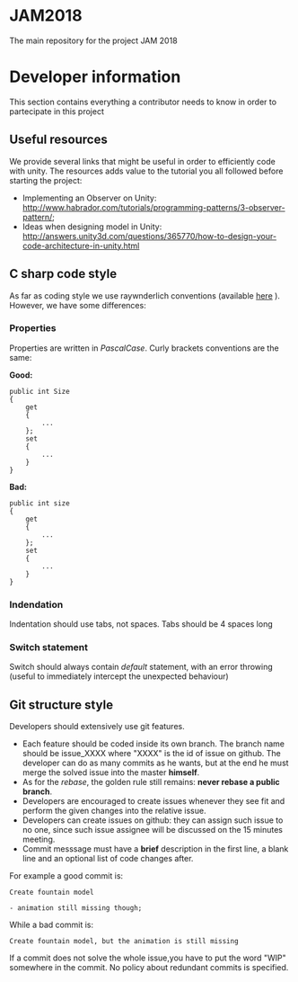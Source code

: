 # JAM2018
The main repository for the project JAM 2018

# Developer information

This section contains everything a contributor needs to know in order to partecipate in this project

## Useful resources

We provide several links that might be useful in order to efficiently code with unity. The resources adds value to the tutorial you all followed before starting the project:

 * Implementing an Observer on Unity: http://www.habrador.com/tutorials/programming-patterns/3-observer-pattern/;
 * Ideas when designing model in Unity: http://answers.unity3d.com/questions/365770/how-to-design-your-code-architecture-in-unity.html

## C sharp code style

As far as coding style we use raywnderlich conventions (available [here](https://github.com/raywenderlich/c-sharp-style-guide) ). However, we have some differences:

### Properties ###

Properties are written in *PascalCase*. Curly brackets conventions are the same:

**Good:**

	public int Size 
	{
		get 
		{
			...
		};
		set
		{
			...
		}
	}
	
**Bad:**

	public int size 
	{
		get 
		{
			...
		};
		set
		{
			...
		}
	}
	

### Indendation ###

Indentation should use tabs, not spaces. Tabs should be 4 spaces long

### Switch statement ###

Switch should always contain *default* statement, with an error throwing (useful to immediately intercept the unexpected behaviour)

## Git structure style ##

Developers should extensively use git features. 

 * Each feature should be coded inside its own branch. The branch name should be issue_XXXX where "XXXX" is the id of issue on github. 
	The developer can do as many commits as he wants, but at the end he must merge the solved issue into the master **himself**.
 * As for the *rebase*, the golden rule still remains: **never rebase a public branch**.
 * Developers are encouraged to create issues whenever they see fit and perform the given changes into the relative issue.
 * Developers can create issues on github: they can assign such issue to no one, since such issue assignee will be discussed on the 15 minutes meeting.
 * Commit messsage must have a **brief** description in the first line, a blank line and an optional list of code changes after.
 
 For example a good commit is:
 
	Create fountain model
	
	- animation still missing though;
	
While a bad commit is:

	Create fountain model, but the animation is still missing
	
If a commit does not solve the whole issue,you have to put the word "WIP" somewhere in the commit. No policy about redundant commits is specified.
